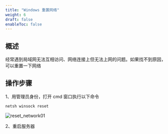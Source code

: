 ```yaml
---
title: "Windows 重置网络"
weight: 6
draft: false
enableToc: false
---
```


## 概述

经常遇到局域网无法互相访问、网络连接上但无法上网的问题。如果找不到原因，可以重置一下网络

## 操作步骤

1、用管理员身份，打开 cmd 窗口执行以下命令

```
netsh winsock reset
```

![reset_network01](../../../_images/reset_network01.jpg)

2、重启服务器






